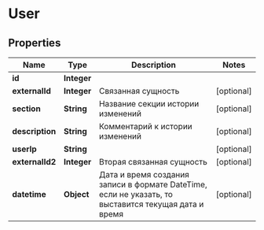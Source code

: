 

# User

## Properties

Name | Type | Description | Notes
------------ | ------------- | ------------- | -------------
**id** | **Integer** |  | 
**externalId** | **Integer** | Связанная сущность |  [optional]
**section** | **String** | Название секции истории изменений |  [optional]
**description** | **String** | Комментарий к истории изменений |  [optional]
**userIp** | **String** |  |  [optional]
**externalId2** | **Integer** | Вторая связанная сущность |  [optional]
**datetime** | **Object** | Дата и время создания записи в формате DateTime, если не указать, то выставится текущая дата и время |  [optional]



